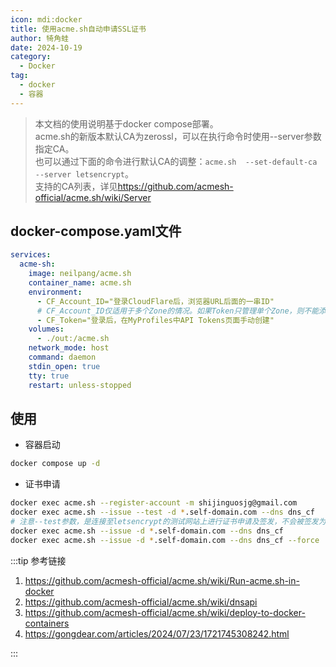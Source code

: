 ```yaml
---
icon: mdi:docker
title: 使用acme.sh自动申请SSL证书
author: 犄角蛙
date: 2024-10-19
category:
  - Docker
tag:
  - docker
  - 容器
---
```


> 本文档的使用说明基于docker compose部署。  
> acme.sh的新版本默认CA为zerossl，可以在执行命令时使用--server参数指定CA。  
> 也可以通过下面的命令进行默认CA的调整：`acme.sh  --set-default-ca  --server letsencrypt`。  
> 支持的CA列表，详见<https://github.com/acmesh-official/acme.sh/wiki/Server>

## docker-compose.yaml文件

```yaml
services:
  acme-sh:
    image: neilpang/acme.sh
    container_name: acme.sh
    environment:
      - CF_Account_ID="登录CloudFlare后，浏览器URL后面的一串ID"
      # CF_Account_ID仅适用于多个Zone的情况。如果Token只管理单个Zone，则不能添加该变量。
      - CF_Token="登录后，在MyProfiles中API Tokens页面手动创建"
    volumes:
      - ./out:/acme.sh
    network_mode: host
    command: daemon
    stdin_open: true
    tty: true
    restart: unless-stopped
```

## 使用

- 容器启动

```bash
docker compose up -d
```

- 证书申请

```bash
docker exec acme.sh --register-account -m shijinguosjg@gmail.com
docker exec acme.sh --issue --test -d *.self-domain.com --dns dns_cf
# 注意--test参数，是连接至letsencrypt的测试网站上进行证书申请及签发，不会被签发为真实有效的证书，仅用于测试目的。正式申请时，应删除该参数。
docker exec acme.sh --issue -d *.self-domain.com --dns dns_cf
docker exec acme.sh --issue -d *.self-domain.com --dns dns_cf --force
```

:::tip 参考链接

1. <https://github.com/acmesh-official/acme.sh/wiki/Run-acme.sh-in-docker>  
2. <https://github.com/acmesh-official/acme.sh/wiki/dnsapi>  
3. <https://github.com/acmesh-official/acme.sh/wiki/deploy-to-docker-containers>  
4. <https://gongdear.com/articles/2024/07/23/1721745308242.html>

:::

